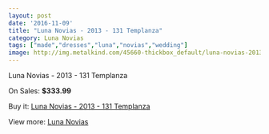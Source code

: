 ```yaml
---
layout: post
date: '2016-11-09'
title: "Luna Novias - 2013 - 131 Templanza"
category: Luna Novias
tags: ["made","dresses","luna","novias","wedding"]
image: http://img.metalkind.com/45660-thickbox_default/luna-novias-2013-131-templanza.jpg
---
```

Luna Novias - 2013 - 131 Templanza

On Sales: **$333.99**
<a href="https://www.metalkind.com/en/luna-novias/13195-luna-novias-2013-131-templanza.html"><amp-img layout="responsive" width="600" height="600" src="//img.metalkind.com/45660-thickbox_default/luna-novias-2013-131-templanza.jpg" alt="Luna Novias - 2013 - 131 Templanza 0" /></a>
<a href="https://www.metalkind.com/en/luna-novias/13195-luna-novias-2013-131-templanza.html"><amp-img layout="responsive" width="600" height="600" src="//img.metalkind.com/45662-thickbox_default/luna-novias-2013-131-templanza.jpg" alt="Luna Novias - 2013 - 131 Templanza 1" /></a>

Buy it: [Luna Novias - 2013 - 131 Templanza](https://www.metalkind.com/en/luna-novias/13195-luna-novias-2013-131-templanza.html "Luna Novias - 2013 - 131 Templanza")

View more: [Luna Novias](https://www.metalkind.com/en/155-luna-novias "Luna Novias")